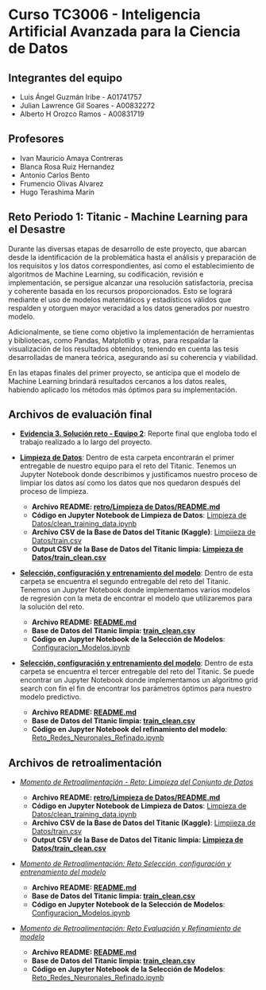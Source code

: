 # Curso TC3006 - Inteligencia Artificial Avanzada para la Ciencia de Datos

## Integrantes del equipo 
* Luis Ángel Guzmán Iribe - A01741757
* Julian Lawrence Gil Soares - A00832272
* Alberto H Orozco Ramos - A00831719

## Profesores
* Ivan Mauricio Amaya Contreras
* Blanca Rosa Ruiz Hernandez
* Antonio Carlos Bento
* Frumencio Olivas Alvarez
* Hugo Terashima Marín

## Reto Periodo 1: Titanic - Machine Learning para el Desastre

Durante las diversas etapas de desarrollo de este proyecto, que abarcan desde la identificación de la problemática hasta el análisis y preparación de los requisitos y los datos correspondientes, así como el establecimiento de algoritmos de Machine Learning, su codificación, revisión e implementación, se persigue alcanzar una resolución satisfactoria, precisa y coherente basada en los recursos proporcionados. Esto se logrará mediante el uso de modelos matemáticos y estadísticos válidos que respalden y otorguen mayor veracidad a los datos generados por nuestro modelo.

Adicionalmente, se tiene como objetivo la implementación de herramientas y bibliotecas, como Pandas, Matplotlib y otras, para respaldar la visualización de los resultados obtenidos, teniendo en cuenta las tesis desarrolladas de manera teórica, asegurando así su coherencia y viabilidad.

En las etapas finales del primer proyecto, se anticipa que el modelo de Machine Learning brindará resultados cercanos a los datos reales, habiendo aplicado los métodos más óptimos para su implementación.

## Archivos de evaluación final

* **[Evidencia 3. Solución reto - Equipo 2](/final/Evidencia%203.%20Solución%20reto%20-%20Equipo%202.pdf)**: Reporte final que engloba todo el trabajo realizado a lo largo del proyecto.

* **[Limpieza de Datos](/final/Limpieza%20de%20Datos/)**: Dentro de esta carpeta encontrarán el primer entregable de nuestro equipo para el reto del Titanic. Tenemos un Jupyter Notebook donde describimos y justificamos nuestro proceso de limpiar los datos así como los datos que nos quedaron después del proceso de limpieza.
	* **Archivo README: [retro/Limpieza de Datos/README.md](/final/Limpieza%20de%20Datos//README.md)**
	* **Código en Jupyter Notebook de Limpieza de Datos**: [Limpieza de Datos/clean_training_data.ipynb](/final/Limpieza%20de%20Datos/clean_training_data.ipynb) 
	* **Archivo CSV de la Base de Datos del Titanic (Kaggle)**: [Limpiieza de Datos/train.csv](/final/Limpieza%20de%20Datos/train.csv)
	* **Output CSV de la Base de Datos del Titanic limpia: [Limpieza de Datos/train_clean.csv](/final/Limpieza%20de%20Datos/train_clean.csv)**
    
* **[Selección, configuración y entrenamiento del modelo](/final/Reto%20Selección,%20configuración%20y%20entrenamiento%20del%20modelo/)**: Dentro de esta carpeta se encuentra el segundo entregable del reto del Titanic. Tenemos un Jupyter Notebook donde implementamos varios modelos de regresión con la meta de encontrar el modelo que utilizaremos para la solución del reto.
	* **Archivo README: [README.md](/final/Reto%20Selección,%20configuración%20y%20entrenamiento%20del%20modelo/README.md)**
	* **Base de Datos del Titanic limpia: [train_clean.csv](/final/Reto%20Selección,%20configuración%20y%20entrenamiento%20del%20modelo/train_clean.csv)**
	* **Código en Jupyter Notebook de la Selección de Modelos**: [Configuracion_Modelos.ipynb](/final/Reto%20Selección,%20configuración%20y%20entrenamiento%20del%20modelo/Configuracion_Modelos.ipynb)

* **[Selección, configuración y entrenamiento del modelo](/final/Reto%20Evaluación%20y%20Refinamiento%20de%20modelo/)**: Dentro de esta carpeta se encuentra el tercer entregable del reto del Titanic. Se puede encontrar un Jupyter Notebook donde implementamos un algoritmo grid search con fin el fin de encontrar los parámetros óptimos para nuestro modelo predictivo.
	* **Archivo README: [README.md](/final/Reto%20Evaluación%20y%20Refinamiento%20de%20modelo/README.md)**
	* **Base de Datos del Titanic limpia: [train_clean.csv](/final/Reto%20Evaluación%20y%20Refinamiento%20de%20modelo/train_clean.csv)**
	* **Código en Jupyter Notebook del refinamiento del modelo**: [Reto_Redes_Neuronales_Refinado.ipynb](/final/Reto%20Evaluación%20y%20Refinamiento%20de%20modelo//Reto_Redes_Neuronales_Refinado.ipynb)

## Archivos de retroalimentación
* *[Momento de Retroalimentación - Reto: Limpieza del Conjunto de Datos](/retro/Limpieza%20de%20Datos/)*
	* **Archivo README: [retro/Limpieza de Datos/README.md](/retro/Limpieza%20de%20Datos//README.md)**
	* **Código en Jupyter Notebook de Limpieza de Datos**: [Limpieza de Datos/clean_training_data.ipynb](/retro/Limpieza%20de%20Datos/clean_training_data.ipynb) 
	* **Archivo CSV de la Base de Datos del Titanic (Kaggle)**: [Limpiieza de Datos/train.csv](/retro/Limpieza%20de%20Datos/train.csv)
	* **Output CSV de la Base de Datos del Titanic limpia: [Limpieza de Datos/train_clean.csv](/retro/Limpieza%20de%20Datos/train_clean.csv)**

* *[Momento de Retroalimentación: Reto Selección, configuración y entrenamiento del modelo](/retro/Reto%20Selección,%20configuración%20y%20entrenamiento%20del%20modelo/)*
	* **Archivo README: [README.md](/retro/Reto%20Selección,%20configuración%20y%20entrenamiento%20del%20modelo/README.md)**
	* **Base de Datos del Titanic limpia: [train_clean.csv](/retro/Reto%20Selección,%20configuración%20y%20entrenamiento%20del%20modelo/train_clean.csv)**
	* **Código en Jupyter Notebook de la Selección de Modelos**: [Configuracion_Modelos.ipynb](/retro/Reto%20Selección,%20configuración%20y%20entrenamiento%20del%20modelo/Configuracion_Modelos.ipynb)

* *[Momento de Retroalimentación: Reto Evaluación y Refinamiento de modelo](/retro/Reto%20Evaluación%20y%20Refinamiento%20de%20modelo/)*
	* **Archivo README: [README.md](/retro/Reto%20Evaluación%20y%20Refinamiento%20de%20modelo/README.md)**
	* **Base de Datos del Titanic limpia: [train_clean.csv](retro/Reto%20Evaluación%20y%20Refinamiento%20de%20modelo/train_clean.csv)**
	* **Código en Jupyter Notebook de la Selección de Modelos**: [Reto_Redes_Neuronales_Refinado.ipynb](retro/Reto%20Evaluación%20y%20Refinamiento%20de%20modelo//Reto_Redes_Neuronales_Refinado.ipynb)
